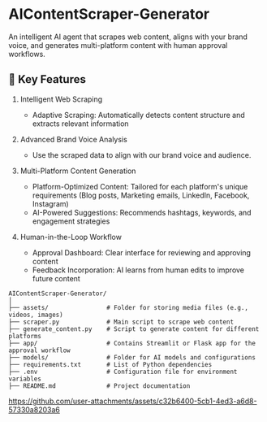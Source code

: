# AIContentScraper-Generator
An intelligent AI agent that scrapes web content, aligns with your brand voice, and generates multi-platform content with human approval workflows.

## 🌟 Key Features
1. Intelligent Web Scraping
   - Adaptive Scraping: Automatically detects content structure and extracts relevant information

2. Advanced Brand Voice Analysis
   - Use the scraped data to align with our brand voice and audience.

3. Multi-Platform Content Generation
   - Platform-Optimized Content: Tailored for each platform's unique requirements  (Blog posts, Marketing emails, LinkedIn, Facebook, Instagram)
   - AI-Powered Suggestions: Recommends hashtags, keywords, and engagement strategies
  
4. Human-in-the-Loop Workflow
   - Approval Dashboard: Clear interface for reviewing and approving content
   - Feedback Incorporation: AI learns from human edits to improve future content

```
AIContentScraper-Generator/
│
├── assets/                # Folder for storing media files (e.g., videos, images)
├── scraper.py             # Main script to scrape web content
├── generate_content.py    # Script to generate content for different platforms
├── app/                   # Contains Streamlit or Flask app for the approval workflow
├── models/                # Folder for AI models and configurations
├── requirements.txt       # List of Python dependencies
├── .env                   # Configuration file for environment variables
├── README.md              # Project documentation
```


https://github.com/user-attachments/assets/c32b6400-5cb1-4ed3-a6d8-57330a8203a6

